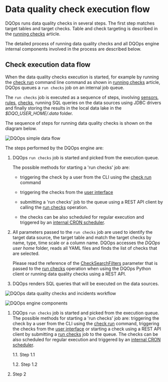 # Data quality check execution flow
DQOps runs data quality checks in several steps. The first step matches target tables and target
checks. Table and check targeting is described in the [running checks](../running-checks/running-checks.md) article.

The detailed process of running data quality checks and all DQOps engine internal components involved in the process
are described below.


## Check execution data flow
When the data quality checks execution is started, for example by running
the [check run](../../command-line-interface/check.md#dqo-check-run) command line command as shown
in [running checks](../running-checks/running-checks.md) article, DQOps queues a `run checks` job
on an internal job queue. 

The `run checks` job is executed as a sequence of steps, involving [sensors](../sensors/sensors.md),
[rules](../rules/rules.md), [checks](../checks/index.md), running SQL queries on the data sources using JDBC drivers
and finally storing the results in the local data lake in the *$DQO_USER_HOME/.data* folder.

The sequence of steps for running data quality checks is shown on the diagram below.

![DQOps simple data flow](https://dqops.com/docs/images/architecture/DQOPs-simple-data-flow-diagram-min.png)

The steps performed by the DQOps engine are:

1.   DQOps `run checks` job is started and picked from the execution queue.

     The possible methods for starting
     a 'run checks' job are: 

     -   triggering the check by a user from the CLI using
         the [check run](../../command-line-interface/check.md#dqo-check-run) command
     
     -   triggering the checks from the [user interface](../../working-with-dqo/run-data-quality-checks/run-data-quality-checks.md)
     
     -   submitting a 'run checks' job to the queue using a REST API client
         by calling the [run checks](../../client/operations/jobs.md#run_checks) operation.
     
     -   the checks can be also scheduled for regular execution and triggered by
         an [internal CRON scheduler](../../working-with-dqo/schedules/index.md). 

2.   All parameters passed to the `run checks` job are used to identify the target data source,
     the target table and match the target checks by name, type, time scale or a column name.
     DQOps accesses the *DQOps user home* folder, reads all YAML files and finds the list of checks that are selected.

     Please read the reference of the [CheckSearchFilters](../../client/models/#checksearchfilters)
     parameter that is passed to the [run checks](../../client/operations/jobs.md#run_checks) operation
     when using the DQOps Python client or running data quality checks using a REST API.

3.   DQOps renders SQL queries that will be executed on the data sources.





![DQOps data quality checks and incidents workflow](https://dqops.com/docs/images/architecture/DQOps-data-quality-incident-flow-diagram-min.png)



![DQOps engine components](https://dqops.com/docs/images/architecture/DQOps-engine-components-min.png)


1.   DQOps `run checks` job is started and picked from the execution queue. The possible methods for starting
     a 'run checks' job are: triggering the check by a user from the CLI using
     the [check run](../../command-line-interface/check.md#dqo-check-run) command, triggering the checks
     from the [user interface](../../working-with-dqo/run-data-quality-checks/run-data-quality-checks.md) or
     starting a check using a REST API client by submitting a [run checks](../../client/operations/jobs.md#run_checks) job
     to the queue. The checks can be also scheduled for regular execution and triggered by
     an [internal CRON scheduler](../../working-with-dqo/schedules/index.md).

     1.1.   Step 1.1

     1.2.   Step 1.2

2.   Step 2


